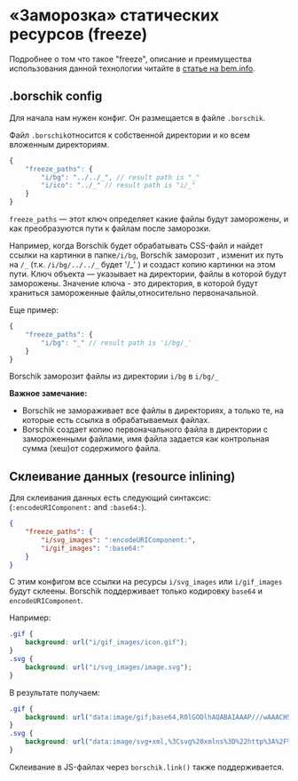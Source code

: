 # «Заморозка» статических ресурсов (freeze)

Подробнее о том что такое "freeze", описание и преимущества использования данной технологии читайте в [статье на bem.info](http://bem.info/articles/borschik).

## .borschik config

Для начала нам нужен конфиг. Он размещается в файле `.borschik`.

Файл `.borschik`относится к собственной директории и ко всем вложенным директориям.
```js
{
    "freeze_paths": {
        "i/bg": "../../_", // result path is "_"
        "i/ico": "../_" // result path is "i/_"
    }
}
```

`freeze_paths` — этот ключ определяет какие файлы будут заморожены, и как преобразуются пути к файлам после заморозки.

Например, когда Borschik будет обрабатывать CSS-файл и найдет ссылки на картинки в папке`/i/bg`,
Borschik заморозит , изменит их путь на  `/_` (т.к. `/i/bg/../../_` будет '/_' ) и создаст копию картинки на этом пути.
Ключ объекта — указывает на директории, файлы в которой будут заморожены.
Значение ключа - это директория, в которой будут храниться замороженные файлы,относительно первоначальной.

Еще пример:
```js
{
    "freeze_paths": {
        "i/bg": "_" // result path is 'i/bg/_'
    }
}
```
Borschik заморозит файлы из директории `i/bg` в `i/bg/_`

**Важное замечание:**
* Borschik не замораживает все файлы в директориях, а только те, на которые есть ссылка в обрабатываемых файлах.
* Borschik создает копию первоначального файла в директории с замороженными файлами, имя файла задается как контрольная сумма (хеш)от содержимого файла.

## Склеивание данных (resource inlining)
Для склеивания данных есть следующий синтаксис: (`:encodeURIComponent:` and `:base64:`).

```json
{
    "freeze_paths": {
        "i/svg_images": ":encodeURIComponent:",
        "i/gif_images": ":base64:"
    }
}
```

С этим конфигом все ссылки на ресурсы `i/svg_images` или `i/gif_images` будут склеены. Borschik поддерживает только кодировку `base64` и `encodeURIComponent`. 

Например:
```css
.gif {
    background: url("i/gif_images/icon.gif");
}
.svg {
    background: url("i/svg_images/image.svg");
}
```

В результате получаем:
```css
.gif {
    background: url("data:image/gif;base64,R0lGODlhAQABAIAAAP///wAAACH5BAEAAAAALAAAAAABAAEAAAICRAEAOw==");
}
.svg {
    background: url("data:image/svg+xml,%3Csvg%20xmlns%3D%22http%3A%2F%2Fwww.w3.org.......");
}
```

Склеивание в JS-файлах через `borschik.link()` также поддерживается.

